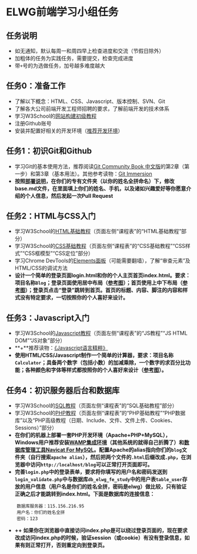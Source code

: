 ELWG前端学习小组任务
=====

## 任务说明
* 如无通知，默认每周一和周四早上检查进度和交流（节假日除外）
* 加粗体的任务为实践任务，需要提交，检查完成进度
* 带`+`号的为选做任务，加号越多难度越大

## 任务0：准备工作
* 了解以下概念：HTML、CSS、Javascript、版本控制、SVN、Git
* 了解各大公司前端开发工程师招聘的要求，了解前端开发的技术体系
* 学习W3School的[网站构建初级教程](http://www.w3school.com.cn/web/index.asp)
* 注册Github账号
* 安装并配置好相关的开发环境（[推荐开发环境](https://github.com/ELWG-FE-Study/tasks#%E6%8E%A8%E8%8D%90%E5%BC%80%E5%8F%91%E7%8E%AF%E5%A2%83)）

## 任务1：初识Git和Github

* 学习Git的基本使用方法，推荐阅读[Git Community Book 中文版](http://gitbook.liuhui998.com/index.html)的第2章（第一步）和第3章（基本用法）。其他参考读物：[Git Immersion](http://gitimmersion.com)
* **按照[部署说明](https://github.com/ELWG-FE-Study/tasks#%E9%83%A8%E7%BD%B2%E8%AF%B4%E6%98%8E)，在你们的专有文件夹（以你的姓名全拼命名）下，修改base.md文件，在里面填上你们的姓名、手机，以及诸如兴趣爱好等你愿意介绍的个人信息，然后发起一次Pull Request**

## 任务2：HTML与CSS入门

* 学习W3School的[HTML基础教程](http://www.w3school.com.cn/html/index.asp)（页面左侧“课程表”的“HTML基础教程”部分）
* 学习W3School的[CSS基础教程](http://www.w3school.com.cn/css/index.asp)（页面左侧“课程表”的“CSS基础教程”“CSS样式”“CSS框模型”“CSS定位”部分）
* 学习Chrome DevTools的[Elements面板](https://developers.google.com/chrome-developer-tools/docs/dom-and-styles?hl=zh-CN)（可能需要翻墙），了解“审查元素”及HTML/CSS的调试方法
* **设计一个简单的登录页面login.html和你的个人主页首页index.html。要求：项目名称`Blog`；登录页面使用居中布局（[参考图](http://ww2.sinaimg.cn/large/74990035jw1edvnyluzlvj21al0qfahl.jpg)）；首页使用上中下布局（[参考图](http://ww3.sinaimg.cn/large/74990035jw1edvnyxdby7j20zd0a60sz.jpg)）；登录页点击“登录”跳转到首页。首页的标题、内容、脚注的内容和样式没有特定要求，一切按照你的个人喜好来设计。**

## 任务3：Javascript入门

* 学习W3School的[Javascript教程](http://www.w3school.com.cn/js/index.asp)（页面左侧“课程表”的“JS教程”“JS HTML DOM”“JS对象”部分）
* **+**推荐读物：[《Javascript语言精粹》](http://book.douban.com/subject/11874748/)
* **使用HTML/CSS/Javascript制作一个简单的计算器，要求：项目名称`Calculator`；具备两个数字（包括小数）的加减乘除，一个数字的求百分比功能；各种颜色和字体等样式都按照你的个人喜好来设计（[参考图](http://ww1.sinaimg.cn/large/74990035gw1edwkx6v8hjj208h08j3ym.jpg)）。**

## 任务4：初识服务器后台和数据库

* 学习W3School的[SQL教程](http://www.w3school.com.cn/sql/index.asp)（页面左侧“课程表”的“SQL基础教程”部分）
* 学习W3School的[PHP教程](http://www.w3school.com.cn/php/index.asp)（页面左侧“课程表”的“PHP基础教程”“PHP数据库”以及“PHP高级教程（日期、Include、文件、文件上传、Cookies、Sessions）”部分）
* **在你们的机器上部署一套PHP开发环境（Apache+PHP+MySQL），Windows用户推荐安装[WAMP集成环境](http://www.wampserver.com/en/)（其他系统的就得自己折腾了）和[数据库管理工具Navicat For MySQL](http://www.navicat.com.cn/products/navicat-for-mysql)。配置Apache的alias指向你们的`blog`文件夹（自行搜索`apache alias`），然后把两个文件的`.html`后缀改成`.php`，在浏览器中访问`http://localhost/blog`可以正常打开页面即可。**
* **完善`login.php`中的登录表单，要求将你填写的用户名和密码发送到`login_validate.php`中与数据库`db_elwg_fe_study`中的用户表`table_user`存放的用户信息（用户名是你们的姓名全拼，密码是elwg）做比较，只有验证正确之后才能跳转到index.html。下面是数据库的连接信息：**

```
    数据库服务器：115.156.216.95
    用户名：你们的姓名全拼
    密码：123
```
* **++** **如果你在浏览器中直接访问index.php是可以绕过登录页面的，现在要求改成访问index.php的时候，验证session（或cookie）有没有登录信息，如果有则正常打开，否则重定向到登录页。**